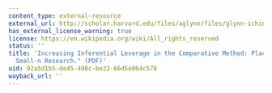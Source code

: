 ```yaml
---
content_type: external-resource
external_url: http://scholar.harvard.edu/files/aglynn/files/glynn-ichino-comparativemethod.pdf
has_external_license_warning: true
license: https://en.wikipedia.org/wiki/All_rights_reserved
status: ''
title: 'Increasing Inferential Leverage in the Comparative Method: Placebo Tests in
  Small-n Research." (PDF)'
uid: 92a5d1b5-de45-498c-be22-66d5e864c578
wayback_url: ''
---
```

